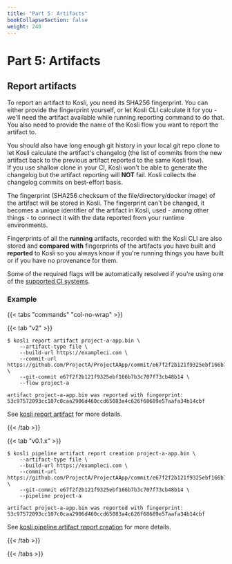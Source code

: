 ```yaml
---
title: "Part 5: Artifacts"
bookCollapseSection: false
weight: 240
---
```

# Part 5: Artifacts

## Report artifacts

To report an artifact to Kosli, you need its SHA256 fingerprint. You can either provide the fingerprint yourself, or let Kosli CLI calculate it for you - we'll need the artifact available while running reporting command to do that. 
You also need to provide the name of the Kosli flow you want to report the artifact to.

You should also have long enough git history in your local git repo clone to let Kosli calculate the artifact's changelog (the list of commits from the new artifact back to the previous artifact reported to the same Kosli flow).  
If you use shallow clone in your CI, Kosli won't be able to generate the changelog but the artifact reporting will **NOT** fail. Kosli collects the changelog commits on best-effort basis.

The fingerprint (SHA256 checksum of the file/directory/docker image) of the artifact will be stored in Kosli. The fingerprint can't be changed, it becomes a unique identifier of the artifact in Kosli, used - among other things - to connect it with the data reported from your runtime environments. 

Fingerprints of all the **running** artifacts, recorded with the Kosli CLI are also stored and **compared with** fingerprints of the artifacts you have built and **reported** to Kosli so you always know if you're running things you have built or if you have no provenance for them. 

Some of the required flags will be automatically resolved if you're using one of the [supported CI systems](/integrations/ci_cd/).

### Example 

{{< tabs "commands" "col-no-wrap" >}}

{{< tab "v2" >}}
```
$ kosli report artifact project-a-app.bin \
	--artifact-type file \
	--build-url https://exampleci.com \
	--commit-url https://github.com/ProjectA/ProjectAApp/commit/e67f2f2b121f9325ebf166b7b3c707f73cb48b14 \
	--git-commit e67f2f2b121f9325ebf166b7b3c707f73cb48b14 \
	--flow project-a 

artifact project-a-app.bin was reported with fingerprint: 53c97572093cc107c0caa2906d460ccd65083a4c626f68689e57aafa34b14cbf
```
See [kosli report artifact](/client_reference/kosli_report_artifact/) for more details. 

{{< /tab >}}

{{< tab "v0.1.x" >}}
```
$ kosli pipeline artifact report creation project-a-app.bin \
	--artifact-type file \
	--build-url https://exampleci.com \
	--commit-url https://github.com/ProjectA/ProjectAApp/commit/e67f2f2b121f9325ebf166b7b3c707f73cb48b14 \
	--git-commit e67f2f2b121f9325ebf166b7b3c707f73cb48b14 \
	--pipeline project-a 

artifact project-a-app.bin was reported with fingerprint: 53c97572093cc107c0caa2906d460ccd65083a4c626f68689e57aafa34b14cbf
```
See [kosli pipeline artifact report creation](/legacy_ref/v0.1.37/kosli_pipeline_artifact_report_creation/) for more details. 

{{< /tab >}}

{{< /tabs >}}



